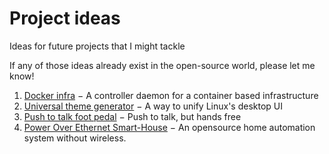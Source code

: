 # Project ideas
Ideas for future projects that I might tackle

If any of those ideas already exist in the open-source world, please let me
know!

1. [Docker infra](docker_infra.md) − A controller daemon for a container based
infrastructure
2. [Universal theme generator](/universal_theme_generator.md) − A way to unify
Linux's desktop UI
3. [Push to talk foot pedal](/ptt_pedal.md) − Push to talk, but hands free
4. [Power Over Ethernet Smart-House](/poe_smarthouse.md) − An opensource home
automation system without wireless.
